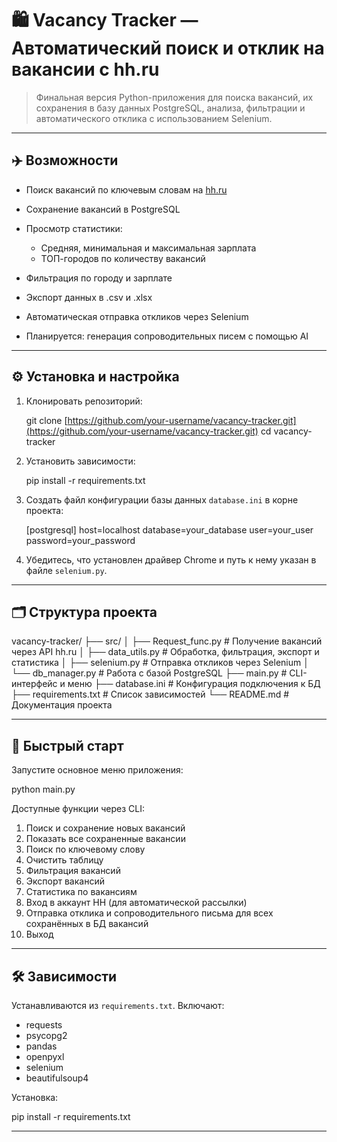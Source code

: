 # 🛍️ Vacancy Tracker — Автоматический поиск и отклик на вакансии с hh.ru

> Финальная версия Python-приложения для поиска вакансий, их сохранения в базу данных PostgreSQL, анализа, фильтрации и автоматического отклика с использованием Selenium.

---

## ✈️ Возможности

* Поиск вакансий по ключевым словам на [hh.ru](https://hh.ru)
* Сохранение вакансий в PostgreSQL
* Просмотр статистики:

  * Средняя, минимальная и максимальная зарплата
  * ТОП-городов по количеству вакансий
* Фильтрация по городу и зарплате
* Экспорт данных в .csv и .xlsx
* Автоматическая отправка откликов через Selenium
* Планируется: генерация сопроводительных писем с помощью AI

---

## ⚙️ Установка и настройка

1. Клонировать репозиторий:

   git clone [https://github.com/your-username/vacancy-tracker.git](https://github.com/your-username/vacancy-tracker.git)
   cd vacancy-tracker

2. Установить зависимости:

   pip install -r requirements.txt

3. Создать файл конфигурации базы данных `database.ini` в корне проекта:

   \[postgresql]
   host=localhost
   database=your\_database
   user=your\_user
   password=your\_password

4. Убедитесь, что установлен драйвер Chrome и путь к нему указан в файле `selenium.py`.

---

## 🗂️ Структура проекта

vacancy-tracker/
├── src/
│   ├── Request\_func.py         # Получение вакансий через API hh.ru
│   ├── data\_utils.py           # Обработка, фильтрация, экспорт и статистика
│   ├── selenium.py             # Отправка откликов через Selenium
│   └── db\_manager.py           # Работа с базой PostgreSQL
├── main.py                     # CLI-интерфейс и меню
├── database.ini                # Конфигурация подключения к БД
├── requirements.txt            # Список зависимостей
└── README.md                   # Документация проекта

---

## 🧪 Быстрый старт

Запустите основное меню приложения:

python main.py

Доступные функции через CLI:

1. Поиск и сохранение новых вакансий
2. Показать все сохраненные вакансии
3. Поиск по ключевому слову
4. Очистить таблицу
5. Фильтрация вакансий
6. Экспорт вакансий
7. Статистика по вакансиям
8. Вход в аккаунт HH (для автоматической рассылки)
9. Отправка отклика и сопроводительного письма для всех сохранённых в БД вакансий
10. Выход

---

## 🛠 Зависимости

Устанавливаются из `requirements.txt`. Включают:

* requests
* psycopg2
* pandas
* openpyxl
* selenium
* beautifulsoup4

Установка:

pip install -r requirements.txt

---
